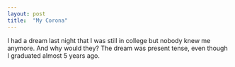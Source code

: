 ```yaml
---
layout: post
title:  "My Corona"
---
```


I had a dream last night that I was still in college but nobody knew me anymore.  And why would they?  The dream was present tense, even though I graduated almost 5 years ago.  